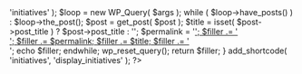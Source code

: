 <?php

function display_initiatives(){
    	$args = array( 'post_type' => 'initiatives'	
		);
	$loop = new WP_Query( $args );
		while ( $loop->have_posts() ) : $loop->the_post(); 
		$post = get_post( $post );
		$title = isset( $post->post_title ) ? $post->post_title : '';
		$permalink = '<a href="' .esc_url( get_permalink() ) . '">';
		$filler .= '<div class="initiative-title">';
		$filler .= $permalink;
		$filler .= $title;
		$filler .= '</a></div>';  
		echo $filler;
		endwhile; 

		wp_reset_query();
	return $filler;
}

add_shortcode( 'initiatives', 'display_initiatives' );

?>